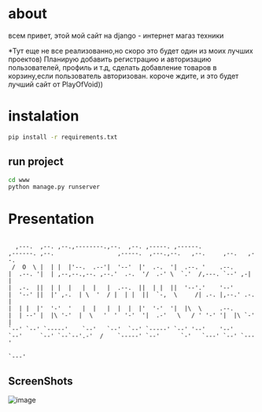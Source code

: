 # about

всем привет, этой мой сайт на django - интернет магаз техники

*Тут еще не все реализованно,но скоро это будет один из моих лучших проектов)
Планирую добавить регистрацию и авторизацию пользователей, профиль и т.д, сделать добавление товаров в корзину,если пользователь авторизован.
короче ждите, и это будет лучший сайт от PlayOfVoid))

# instalation

```bash
pip install -r requirements.txt
```
## run project
```bash
cd www
python manage.py runserver
```

# Presentation
```
                                                                                                                                                 
  ,---.  ,--. ,--.,--------.,--.  ,--. ,-----. ,------.                 ,------. ,--.                  ,-----.  ,---.,--.   ,--.     ,--.   ,--. 
 /  O  \ |  | |  |'--.  .--'|  '--'  |'  .-.  '|  .--. '    .--.        |  .--. '|  | ,--,--.,--. ,--.'  .-.  '/  .-' \  `.'  /,---. `--' ,-|  | 
|  .-.  ||  | |  |   |  |   |  .--.  ||  | |  ||  '--'.'    '--'        |  '--' ||  |' ,-.  | \  '  / |  | |  ||  `-,  \     /| .-. |,--.' .-. | 
|  | |  |'  '-'  '   |  |   |  |  |  |'  '-'  '|  |\  \     .--.        |  | --' |  |\ '-'  |  \   '  '  '-'  '|  .-'   \   / ' '-' '|  |\ `-' | 
`--' `--' `-----'    `--'   `--'  `--' `-----' `--' '--'    '--'        `--'     `--' `--`--'.-'  /    `-----' `--'      `-'   `---' `--' `---'  
                                                                                             `---'                                                                     
```                                                          
## ScreenShots
![image](...)
